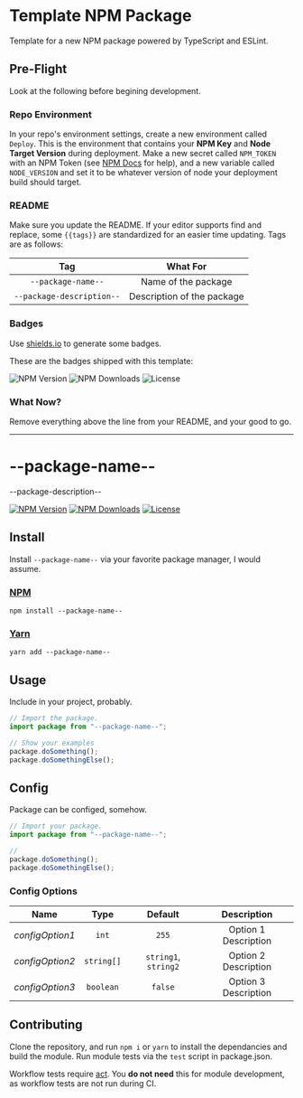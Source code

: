 # Template NPM Package

Template for a new NPM package powered by TypeScript and ESLint.

## Pre-Flight

Look at the following before begining development.

### Repo Environment

In your repo's environment settings, create a new environment called `Deploy`. This is the environment that contains your **NPM Key** and **Node Target Version** during deployment. Make a new secret called `NPM_TOKEN` with an NPM Token (see [NPM Docs](https://docs.npmjs.com/creating-and-viewing-access-tokens) for help), and a new variable called `NODE_VERSION` and set it to be whatever version of node your deployment build should target.

### README

Make sure you update the README. If your editor supports find and replace, some `{{tags}}` are standardized for an easier time updating. Tags are as follows:

|            Tag            |          What For          |
| :-----------------------: | :------------------------: |
|    `--package-name--`     |    Name of the package     |
| `--package-description--` | Description of the package |

### Badges

Use [shields.io](https://shields.io) to generate some badges.

These are the badges shipped with this template:

![NPM Version](https://img.shields.io/badge/null-%3Cpackage%20version%20here%3E-null?style=flat-square&label=NPM%20Version&labelColor=cc3838&color=f0f0f0)
![NPM Downloads](https://img.shields.io/badge/null-%3C18%20month%20package%20downloads%3E-null?style=flat-square&label=NPM%20Downloads&labelColor=cc3838&color=f0f0f0)
![License](https://img.shields.io/badge/null-%3Cpackage%20licence%3E-null?style=flat-square&label=Licence&color=f0f0f0)

### What Now?

Remove everything above the line from your README, and your good to go.

---

# --package-name--

--package-description--

[![NPM Version](https://img.shields.io/npm/v/%40gavinhsmith%2F--package-name--?style=flat-square&label=NPM%20Version&labelColor=cc3838&color=f0f0f0)](https://www.npmjs.com/package/@gavinhsmith/--package-name--)
[![NPM Downloads](https://img.shields.io/npm/d18m/%40gavinhsmith%2F--package-name--?style=flat-square&label=NPM%20Downloads&labelColor=cc3838&color=f0f0f0)](https://www.npmjs.com/package/@gavinhsmith/--package-name--)
[![License](https://img.shields.io/github/license/gavinhsmith/--package-name--?style=flat-square&label=Licence&color=f0f0f0)](https://github.com/gavinhsmith/--package-name--?tab=MIT-1-ov-file)

## Install

Install `--package-name--` via your favorite package manager, I would assume.

### [NPM](https://www.npmjs.com/package/@gavinhsmith/--package-name--)

```shell
npm install --package-name--
```

### [Yarn](https://yarnpkg.com/package?name=%40gavinhsmith%2F--package-name--)

```shell
yarn add --package-name--
```

## Usage

Include in your project, probably.

```ts
// Import the package.
import package from "--package-name--";

// Show your examples
package.doSomething();
package.doSomethingElse();
```

## Config

Package can be configed, somehow.

```ts
// Import your package.
import package from "--package-name--";

//
package.doSomething();
package.doSomethingElse();
```

### Config Options

|      Name       |    Type    |       Default        |     Description      |
| :-------------: | :--------: | :------------------: | :------------------: |
| _configOption1_ |   `int`    |        `255`         | Option 1 Description |
| _configOption2_ | `string[]` | `string1`, `string2` | Option 2 Description |
| _configOption3_ | `boolean`  |       `false`        | Option 3 Description |

## Contributing

Clone the repository, and run `npm i` or `yarn` to install the dependancies and build the module. Run module tests via the `test` script in package.json.

Workflow tests require [act](https://github.com/nektos/act). You **do not need** this for module development, as workflow tests are not run during CI.
